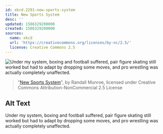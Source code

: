 ```yaml
---
id: xkcd.2291-new-sports-system
title: New Sports System
desc: ''
updated: 1586329200000
created: 1586329200000
sources:
  name: xkcd
  url: 'https://creativecommons.org/licenses/by-nc/2.5/'
  license: Creative Commons 2.5
---
```

![Under my system, boxing and football suffered, pair figure skating still worked but had to adapt by dropping some moves, and pro wrestling was actually completely unaffected.](https://imgs.xkcd.com/comics/new_sports_system.png)
> "[New Sports System](https://xkcd.com/2291/)", by Randall Munroe, licensed under Creative Commons Attribution-NonCommercial 2.5 License

## Alt Text
Under my system, boxing and football suffered, pair figure skating still worked but had to adapt by dropping some moves, and pro wrestling was actually completely unaffected.
